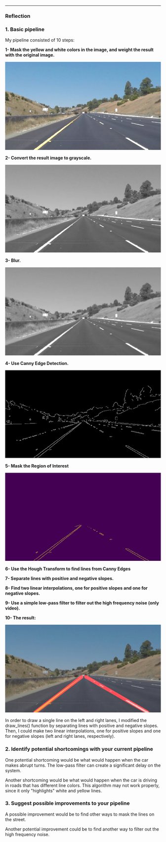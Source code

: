 
[//]: # (Image References)

[image1]: /test_images_output2/1masked.jpg "Mask - Yellow and White"
[image2]: /test_images_output2/2gray.jpg "Grayscale"
[image3]: /test_images_output2/3blurgray.jpg "Blurred Grayscale"
[image4]: /test_images_output2/4edges.jpg "Edges"
[image5]: /test_images_output2/5edgeswithmaskedregion.jpg "Masked Region"
[image6]: /test_images_output2/6final.jpg "Result"

---

### Reflection

### 1. Basic pipeline


My pipeline consisted of 10 steps: 


**1- Mask the yellow and white colors in the image, and weight the result with the original image.**

![alt text][image1]


**2- Convert the result image to grayscale.**

![alt text][image2]


**3- Blur.**

![alt text][image3]


**4- Use Canny Edge Detection.**

![alt text][image4]


**5- Mask the Region of Interest**

![alt text][image5]

**6- Use the Hough Transform to find lines from Canny Edges**

**7- Separate lines with positive and negative slopes.**

**8- Find two linear interpolations, one for positive slopes and one for negative slopes.**

**9- Use a simple low-pass filter to filter out the high frequency noise (only video).**

**10- The result:**

![alt text][image6]




In order to draw a single line on the left and right lanes, I modified the draw_lines() function by separating lines with positive and negative slopes. Then, I could make two linear interpolations, one for positive slopes and one for negative slopes (left and right lanes, respectively).




### 2. Identify potential shortcomings with your current pipeline


One potential shortcoming would be what would happen when the car makes abrupt turns. The low-pass filter can create a significant delay on the system.

Another shortcoming would be what would happen when the car is driving in roads that has different line colors. This algorithm may not work properly, since it only "highlights" white and yellow lines.


### 3. Suggest possible improvements to your pipeline

A possible improvement would be to find other ways to mask the lines on the street.

Another potential improvement could be to find another way to filter out the high frequency noise.
